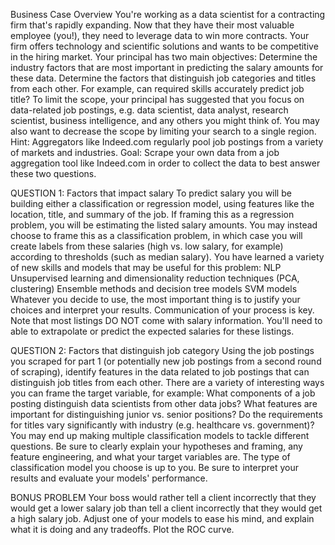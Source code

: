
Business Case Overview
You're working as a data scientist for a contracting firm that's rapidly expanding. Now that they have their most valuable employee (you!), they need to leverage data to win more contracts. Your firm offers technology and scientific solutions and wants to be competitive in the hiring market. Your principal has two main objectives:
Determine the industry factors that are most important in predicting the salary amounts for these data.
Determine the factors that distinguish job categories and titles from each other. For example, can required skills accurately predict job title?
To limit the scope, your principal has suggested that you focus on data-related job postings, e.g. data scientist, data analyst, research scientist, business intelligence, and any others you might think of. You may also want to decrease the scope by limiting your search to a single region.
Hint: Aggregators like Indeed.com regularly pool job postings from a variety of markets and industries.
Goal: Scrape your own data from a job aggregation tool like Indeed.com in order to collect the data to best answer these two questions.

QUESTION 1: Factors that impact salary
To predict salary you will be building either a classification or regression model, using features like the location, title, and summary of the job. If framing this as a regression problem, you will be estimating the listed salary amounts. You may instead choose to frame this as a classification problem, in which case you will create labels from these salaries (high vs. low salary, for example) according to thresholds (such as median salary).
You have learned a variety of new skills and models that may be useful for this problem:
NLP
Unsupervised learning and dimensionality reduction techniques (PCA, clustering)
Ensemble methods and decision tree models
SVM models
Whatever you decide to use, the most important thing is to justify your choices and interpret your results. Communication of your process is key. Note that most listings DO NOT come with salary information. You'll need to able to extrapolate or predict the expected salaries for these listings.

QUESTION 2: Factors that distinguish job category
Using the job postings you scraped for part 1 (or potentially new job postings from a second round of scraping), identify features in the data related to job postings that can distinguish job titles from each other. There are a variety of interesting ways you can frame the target variable, for example:
What components of a job posting distinguish data scientists from other data jobs?
What features are important for distinguishing junior vs. senior positions?
Do the requirements for titles vary significantly with industry (e.g. healthcare vs. government)?
You may end up making multiple classification models to tackle different questions. Be sure to clearly explain your hypotheses and framing, any feature engineering, and what your target variables are. The type of classification model you choose is up to you. Be sure to interpret your results and evaluate your models' performance.

BONUS PROBLEM
Your boss would rather tell a client incorrectly that they would get a lower salary job than tell a client incorrectly that they would get a high salary job. Adjust one of your models to ease his mind, and explain what it is doing and any tradeoffs. Plot the ROC curve.
